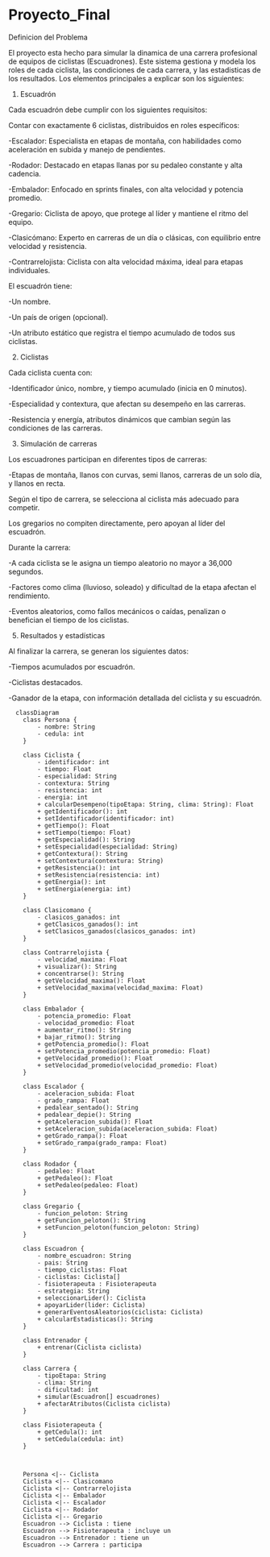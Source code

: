 # Proyecto_Final
Definicion del Problema

El proyecto esta hecho para simular la dinamica de una carrera profesional de equipos de ciclistas (Escuadrones). Este sistema gestiona y modela los roles de cada ciclista, las condiciones de cada carrera, y las estadisticas de los resultados. Los elementos principales a explicar son los siguientes:

1. Escuadrón

Cada escuadrón debe cumplir con los siguientes requisitos:


Contar con exactamente 6 ciclistas, distribuidos en roles específicos:


-Escalador: Especialista en etapas de montaña, con habilidades como aceleración en subida y manejo de pendientes.

-Rodador: Destacado en etapas llanas por su pedaleo constante y alta cadencia.

-Embalador: Enfocado en sprints finales, con alta velocidad y potencia promedio.

-Gregario: Ciclista de apoyo, que protege al líder y mantiene el ritmo del equipo.

-Clasicómano: Experto en carreras de un día o clásicas, con equilibrio entre velocidad y resistencia.

-Contrarrelojista: Ciclista con alta velocidad máxima, ideal para etapas individuales.


El escuadrón tiene:


-Un nombre.

-Un país de origen (opcional).

-Un atributo estático que registra el tiempo acumulado de todos sus ciclistas.


2. Ciclistas


Cada ciclista cuenta con:


-Identificador único, nombre, y tiempo acumulado (inicia en 0 minutos).

-Especialidad y contextura, que afectan su desempeño en las carreras.

-Resistencia y energía, atributos dinámicos que cambian según las condiciones de las carreras.


3. Simulación de carreras


Los escuadrones participan en diferentes tipos de carreras:


-Etapas de montaña, llanos con curvas, semi llanos, carreras de un solo día, y llanos en recta.

Según el tipo de carrera, se selecciona al ciclista más adecuado para competir.

Los gregarios no compiten directamente, pero apoyan al líder del escuadrón.


Durante la carrera:


-A cada ciclista se le asigna un tiempo aleatorio no mayor a 36,000 segundos.

-Factores como clima (lluvioso, soleado) y dificultad de la etapa afectan el rendimiento.

-Eventos aleatorios, como fallos mecánicos o caídas, penalizan o benefician el tiempo de los ciclistas.


5. Resultados y estadísticas


Al finalizar la carrera, se generan los siguientes datos:


-Tiempos acumulados por escuadrón.

-Ciclistas destacados.

-Ganador de la etapa, con información detallada del ciclista y su escuadrón.

```mermaid
  classDiagram
    class Persona {
        - nombre: String
        - cedula: int
    }

    class Ciclista {
        - identificador: int
        - tiempo: Float
        - especialidad: String
        - contextura: String
        - resistencia: int
        - energia: int
        + calcularDesempeno(tipoEtapa: String, clima: String): Float
        + getIdentificador(): int
        + setIdentificador(identificador: int)
        + getTiempo(): Float
        + setTiempo(tiempo: Float)
        + getEspecialidad(): String
        + setEspecialidad(especialidad: String)
        + getContextura(): String
        + setContextura(contextura: String)
        + getResistencia(): int
        + setResistencia(resistencia: int)
        + getEnergia(): int
        + setEnergia(energia: int)
    }

    class Clasicomano {
        - clasicos_ganados: int
        + getClasicos_ganados(): int
        + setClasicos_ganados(clasicos_ganados: int)
    }

    class Contrarrelojista {
        - velocidad_maxima: Float
        + visualizar(): String
        + concentrarse(): String
        + getVelocidad_maxima(): Float
        + setVelocidad_maxima(velocidad_maxima: Float)
    }

    class Embalador {
        - potencia_promedio: Float
        - velocidad_promedio: Float
        + aumentar_ritmo(): String
        + bajar_ritmo(): String
        + getPotencia_promedio(): Float
        + setPotencia_promedio(potencia_promedio: Float)
        + getVelocidad_promedio(): Float
        + setVelocidad_promedio(velocidad_promedio: Float)
    }

    class Escalador {
        - aceleracion_subida: Float
        - grado_rampa: Float
        + pedalear_sentado(): String
        + pedalear_depie(): String
        + getAceleracion_subida(): Float
        + setAceleracion_subida(aceleracion_subida: Float)
        + getGrado_rampa(): Float
        + setGrado_rampa(grado_rampa: Float)
    }

    class Rodador {
        - pedaleo: Float
        + getPedaleo(): Float
        + setPedaleo(pedaleo: Float)
    }

    class Gregario {
        - funcion_peloton: String
        + getFuncion_peloton(): String
        + setFuncion_peloton(funcion_peloton: String)
    }

    class Escuadron {
        - nombre_escuadron: String
        - pais: String
        - tiempo_ciclistas: Float
        - ciclistas: Ciclista[]
        - fisioterapeuta : Fisioterapeuta
        - estrategia: String
        + seleccionarLider(): Ciclista
        + apoyarLider(lider: Ciclista)
        + generarEventosAleatorios(ciclista: Ciclista)
        + calcularEstadisticas(): String
    }

    class Entrenador {
        + entrenar(Ciclista ciclista)
    }

    class Carrera {
        - tipoEtapa: String
        - clima: String
        - dificultad: int
        + simular(Escuadron[] escuadrones)
        + afectarAtributos(Ciclista ciclista)
    }

    class Fisioterapeuta {
        + getCedula(): int
        + setCedula(cedula: int)
    }



    Persona <|-- Ciclista
    Ciclista <|-- Clasicomano
    Ciclista <|-- Contrarrelojista
    Ciclista <|-- Embalador
    Ciclista <|-- Escalador
    Ciclista <|-- Rodador
    Ciclista <|-- Gregario
    Escuadron --> Ciclista : tiene
    Escuadron --> Fisioterapeuta : incluye un
    Escuadron --> Entrenador : tiene un
    Escuadron --> Carrera : participa
